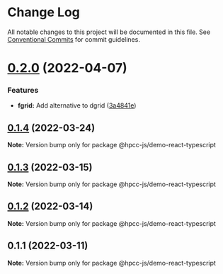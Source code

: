 # Change Log

All notable changes to this project will be documented in this file.
See [Conventional Commits](https://conventionalcommits.org) for commit guidelines.

# [0.2.0](https://github.com/GordonSmith/Visualization/compare/@hpcc-js/demo-react-typescript@0.1.4...@hpcc-js/demo-react-typescript@0.2.0) (2022-04-07)


### Features

* **fgrid:**  Add alternative to dgrid ([3a4841e](https://github.com/GordonSmith/Visualization/commit/3a4841e7c6f898e0ff8bf0bfa55480c6ee5760d2))





## [0.1.4](https://github.com/GordonSmith/Visualization/compare/@hpcc-js/demo-react-typescript@0.1.3...@hpcc-js/demo-react-typescript@0.1.4) (2022-03-24)

**Note:** Version bump only for package @hpcc-js/demo-react-typescript





## [0.1.3](https://github.com/GordonSmith/Visualization/compare/@hpcc-js/demo-react-typescript@0.1.2...@hpcc-js/demo-react-typescript@0.1.3) (2022-03-15)

**Note:** Version bump only for package @hpcc-js/demo-react-typescript





## [0.1.2](https://github.com/GordonSmith/Visualization/compare/@hpcc-js/demo-react-typescript@0.1.1...@hpcc-js/demo-react-typescript@0.1.2) (2022-03-14)

**Note:** Version bump only for package @hpcc-js/demo-react-typescript





## 0.1.1 (2022-03-11)

**Note:** Version bump only for package @hpcc-js/demo-react-typescript
